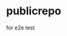 # publicrepo
for e2e test





































































































































































































































































































































































































































































































































































































































































































































































































































































































































































































































































































































































































































































































































































































































































































































































































































































































































































































































































































































































































































































































































































































































































































































































































































































































































































































































































































































































































































































































































































































































































































































































































































































































































































































































































































































































































































































































































































































































































































































































































































































































































































































































































































































































































































































































































































































































































































































































































































































































































































































































































